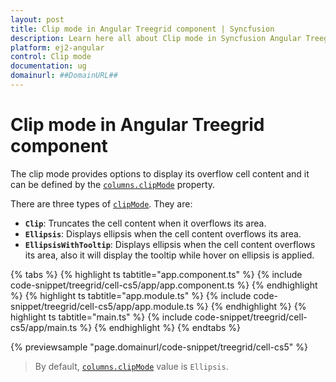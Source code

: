 ```yaml
---
layout: post
title: Clip mode in Angular Treegrid component | Syncfusion
description: Learn here all about Clip mode in Syncfusion Angular Treegrid component of Syncfusion Essential JS 2 and more.
platform: ej2-angular
control: Clip mode 
documentation: ug
domainurl: ##DomainURL##
---
```


# Clip mode in Angular Treegrid component

The clip mode provides options to display its overflow cell content and it can be defined by the [`columns.clipMode`](https://ej2.syncfusion.com/angular/documentation/api/treegrid/column/#clipmode) property.

There are three types of [`clipMode`](https://ej2.syncfusion.com/angular/documentation/api/treegrid/column/#clipmode). They are:

* **`Clip`**: Truncates the cell content when it overflows its area.
* **`Ellipsis`**: Displays ellipsis when the cell content overflows its area.
* **`EllipsisWithTooltip`**: Displays ellipsis when the cell content overflows its area, also it will display the tooltip while hover on ellipsis is applied.

{% tabs %}
{% highlight ts tabtitle="app.component.ts" %}
{% include code-snippet/treegrid/cell-cs5/app/app.component.ts %}
{% endhighlight %}
{% highlight ts tabtitle="app.module.ts" %}
{% include code-snippet/treegrid/cell-cs5/app/app.module.ts %}
{% endhighlight %}
{% highlight ts tabtitle="main.ts" %}
{% include code-snippet/treegrid/cell-cs5/app/main.ts %}
{% endhighlight %}
{% endtabs %}
  
{% previewsample "page.domainurl/code-snippet/treegrid/cell-cs5" %}

>By default, [`columns.clipMode`](https://ej2.syncfusion.com/angular/documentation/api/treegrid/column/#clipmode) value is `Ellipsis`.